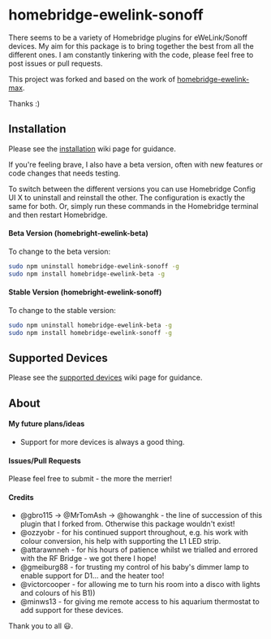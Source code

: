# homebridge-ewelink-sonoff
There seems to be a variety of Homebridge plugins for eWeLink/Sonoff devices. My aim for this package is to bring together the best from all the different ones. I am constantly tinkering with the code, please feel free to post issues or pull requests.

This project was forked and based on the work of [homebridge-ewelink-max](https://github.com/howanghk/homebridge-ewelink).

Thanks :)
## Installation
Please see the [installation](https://github.com/thepotterfamily/homebridge-ewelink-sonoff/wiki/Installation) wiki page for guidance.

If you're feeling brave, I also have a beta version, often with new features or code changes that needs testing.

To switch between the different versions you can use Homebridge Config UI X to uninstall and reinstall the other. The configuration is exactly the same for both. Or, simply run these commands in the Homebridge terminal and then restart Homebridge.

#### Beta Version (homebright-ewelink-beta)
To change to the beta version:
```bash
sudo npm uninstall homebridge-ewelink-sonoff -g
sudo npm install homebridge-ewelink-beta -g
```
#### Stable Version (homebright-ewelink-sonoff)
To change to the stable version:
```bash
sudo npm uninstall homebridge-ewelink-beta -g
sudo npm install homebridge-ewelink-sonoff -g
```

## Supported Devices
Please see the [supported devices](https://github.com/thepotterfamily/homebridge-ewelink-sonoff/wiki/Supported-Devices) wiki page for guidance.

## About
#### My future plans/ideas
- Support for more devices is always a good thing.
#### Issues/Pull Requests
Please feel free to submit - the more the merrier!
#### Credits
- @gbro115 → @MrTomAsh → @howanghk - the line of succession of this plugin that I forked from. Otherwise this package wouldn't exist!
- @ozzyobr - for his continued support throughout, e.g. his work with colour conversion, his help with supporting the L1 LED strip.
- @attarawnneh - for his hours of patience whilst we trialled and errored with the RF Bridge - we got there I hope!
- @gmeiburg88 - for trusting my control of his baby's dimmer lamp to enable support for D1... and the heater too!
- @victorcooper - for allowing me to turn his room into a disco with lights and colours of his B1))
- @minws13 - for giving me remote access to his aquarium thermostat to add support for these devices.

Thank you to all 😃.
